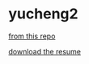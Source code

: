 # yucheng2

[from this repo](https://github.com/visiky/resume)

[download the resume](https://visiky.github.io/resume?user=yucheng2&branch=main)